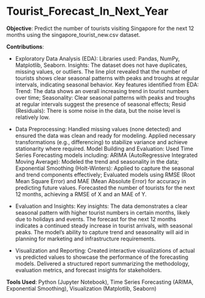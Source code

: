 # Tourist_Forecast_In_Next_Year

**Objective**:
Predict the number of tourists visiting Singapore for the next 12 months using the singapore_tourist_new.csv dataset.

**Contributions**:	
- Exploratory Data Analysis (EDA):
Libraries used: Pandas, NumPy, Matplotlib, Seaborn.
Insights:
The dataset does not have duplicates, missing values, or outliers.
The line plot revealed that the number of tourists shows clear seasonal patterns with peaks and troughs at regular intervals, indicating seasonal behavior.
Key features identified from EDA:
Trend: The data shows an overall increasing trend in tourist numbers over time;
Seasonality: Clear seasonal patterns with peaks and troughs at regular intervals suggest the presence of seasonal effects;
Resid (Residuals): There is some noise in the data, but the noise level is relatively low.

- Data Preprocessing:
Handled missing values (none detected) and ensured the data was clean and ready for modeling.
Applied necessary transformations (e.g., differencing) to stabilize variance and achieve stationarity where required.
Model Building and Evaluation:
Used Time Series Forecasting models including:
ARIMA (AutoRegressive Integrated Moving Average): Modeled the trend and seasonality in the data;
Exponential Smoothing (Holt-Winters): Applied to capture the seasonal and trend components effectively;
Evaluated models using RMSE (Root Mean Square Error) and MAE (Mean Absolute Error) for accuracy in predicting future values.
Forecasted the number of tourists for the next 12 months, achieving a RMSE of X and an MAE of Y.

- Evaluation and Insights:
Key insights: The data demonstrates a clear seasonal pattern with higher tourist numbers in certain months, likely due to holidays and events. The forecast for the next 12 months indicates a continued steady increase in tourist arrivals, with seasonal peaks.
The model’s ability to capture trend and seasonality will aid in planning for marketing and infrastructure requirements.

- Visualization and Reporting:
Created interactive visualizations of actual vs predicted values to showcase the performance of the forecasting models.
Delivered a structured report summarizing the methodology, evaluation metrics, and forecast insights for stakeholders.

**Tools Used**:
Python (Jupyter Notebook), Time Series Forecasting (ARIMA, Exponential Smoothing), Visualization (Matplotlib, Seaborn)
